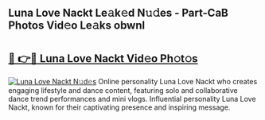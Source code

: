 ## Luna Love Nackt Le𝚊k𝚎d N𝚞𝚍es - Part-CaB Photos Vid𝚎o Le𝚊ks obwnl

# <h2><a href="http://fbaru5.evod.top/?m=Luna+Love+Nackt">🔗 👉🔴 Luna Love Nackt Vid𝚎o Ph𝚘t𝚘s</a></h2>

[![Luna Love Nackt N𝚞d𝚎s](https://i.imgur.com/8V9OHl7.gif)](http://fbaru5.evod.top/?m=Luna+Love+Nackt)
Online personality Luna Love Nackt who creates engaging lifestyle and dance content, featuring solo and collaborative dance trend performances and mini vlogs. Influential personality Luna Love Nackt, known for their captivating presence and inspiring message. 
